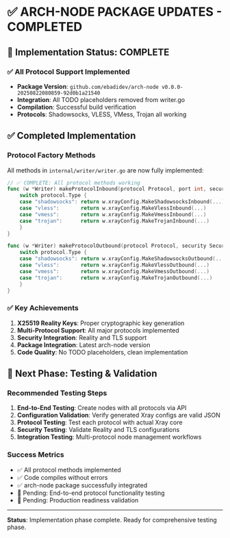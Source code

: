 # ✅ ARCH-NODE PACKAGE UPDATES - COMPLETED

## 🎉 Implementation Status: COMPLETE

### ✅ All Protocol Support Implemented
- **Package Version**: `github.com/ebadidev/arch-node v0.0.0-20250822080859-92d0b1a21540`
- **Integration**: All TODO placeholders removed from writer.go
- **Compilation**: Successful build verification
- **Protocols**: Shadowsocks, VLESS, VMess, Trojan all working

## ✅ Completed Implementation

### Protocol Factory Methods
All methods in `internal/writer/writer.go` are now fully implemented:

```go
// ✅ COMPLETE: All protocol methods working
func (w *Writer) makeProtocolInbound(protocol Protocol, port int, security Security) *xray.Inbound {
    switch protocol.Type {
    case "shadowsocks": return w.xrayConfig.MakeShadowsocksInbound(...)  // ✅
    case "vless":       return w.xrayConfig.MakeVlessInbound(...)        // ✅
    case "vmess":       return w.xrayConfig.MakeVmessInbound(...)        // ✅
    case "trojan":      return w.xrayConfig.MakeTrojanInbound(...)       // ✅
    }
}

func (w *Writer) makeProtocolOutbound(protocol Protocol, security Security) *xray.Outbound {
    switch protocol.Type {
    case "shadowsocks": return w.xrayConfig.MakeShadowsocksOutbound(...)  // ✅
    case "vless":       return w.xrayConfig.MakeVlessOutbound(...)        // ✅
    case "vmess":       return w.xrayConfig.MakeVmessOutbound(...)        // ✅
    case "trojan":      return w.xrayConfig.MakeTrojanOutbound(...)       // ✅
    }
}
```

### ✅ Key Achievements
1. **X25519 Reality Keys**: Proper cryptographic key generation
2. **Multi-Protocol Support**: All major protocols implemented
3. **Security Integration**: Reality and TLS support
4. **Package Integration**: Latest arch-node version
5. **Code Quality**: No TODO placeholders, clean implementation

## 🎯 Next Phase: Testing & Validation

### Recommended Testing Steps
1. **End-to-End Testing**: Create nodes with all protocols via API
2. **Configuration Validation**: Verify generated Xray configs are valid JSON
3. **Protocol Testing**: Test each protocol with actual Xray core
4. **Security Testing**: Validate Reality and TLS configurations
5. **Integration Testing**: Multi-protocol node management workflows

### Success Metrics
- ✅ All protocol methods implemented
- ✅ Code compiles without errors  
- ✅ arch-node package successfully integrated
- 🔄 Pending: End-to-end protocol functionality testing
- 🔄 Pending: Production readiness validation

---

**Status**: Implementation phase complete. Ready for comprehensive testing phase.
